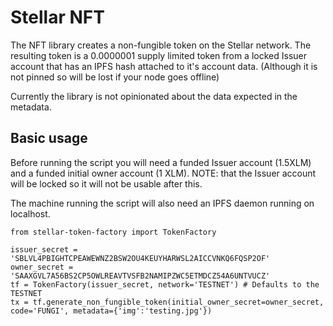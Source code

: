 # Stellar NFT

The NFT library creates a non-fungible token on the Stellar network. The resulting token
is a 0.0000001 supply limited token from a locked Issuer account that has an IPFS hash attached to it's account data. (Although it is not pinned so will be lost if your node goes
offline)

Currently the library is not opinionated about the data expected in the metadata.

## Basic usage

Before running the script you will need a funded Issuer account (1.5XLM) and a funded initial owner account (1 XLM). NOTE: that the Issuer account will be locked so it will not be usable after this.

The machine running the script will also need an IPFS daemon running on localhost.

```
from stellar-token-factory import TokenFactory

issuer_secret = 'SBLVL4PBIGHTCPEAWEWNZ2BSW2OU4KEUYHARWSL2AICCVNKQ6FQSP2OF'
owner_secret = 'SAAXGVL7A56BS2CP5OWLREAVTVSFB2NAMIPZWC5ETMDCZ54A6UNTVUCZ'
tf = TokenFactory(issuer_secret, network='TESTNET') # Defaults to the TESTNET
tx = tf.generate_non_fungible_token(initial_owner_secret=owner_secret, code='FUNGI', metadata={'img':'testing.jpg'})
```
